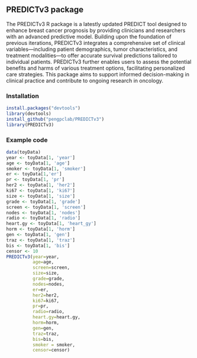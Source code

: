 ## PREDICTv3 package

The PREDICTv3 R package is a latestly updated PREDICT tool designed to enhance breast cancer prognosis by providing clinicians and researchers with an advanced predictive model. Building upon the foundation of previous iterations, PREDICTv3 integrates a comprehensive set of clinical variables—including patient demographics, tumor characteristics, and treatment modalities—to offer accurate survival predictions tailored to individual patients. PREDICTv3 further enables users to assess the potential benefits and harms of various treatment options, facilitating personalized care strategies. This package aims to support informed decision-making in clinical practice and contribute to ongoing research in oncology.

### Installation

``` r
install.packages("devtools")
library(devtools)
install_github("pengpclab/PREDICTv3")
library(PREDICTv3)
```

### Example code

``` r
data(toyData)
year <- toyData[1, 'year']
age <- toyData[1, 'age']
smoker <- toyData[1, 'smoker']
er <- toyData[1,'er']
pr <- toyData[1, 'pr']
her2 <- toyData[1, 'her2']
ki67 <- toyData[1, 'ki67']
size <- toyData[1, 'size']
grade <- toyData[1, 'grade']
screen <- toyData[1, 'screen']
nodes <- toyData[1, 'nodes']
radio <- toyData[1, 'radio']
heart.gy <- toyData[1, 'heart_gy']
horm <- toyData[1, 'horm']
gen <- toyData[1, 'gen']
traz <- toyData[1, 'traz']
bis <- toyData[1, 'bis']
censor <- 10
PREDICTv3(year=year,
          age=age,
          screen=screen,
          size=size,
          grade=grade,
          nodes=nodes,
          er=er,
          her2=her2,
          ki67=ki67,
          pr=pr,
          radio=radio,
          heart.gy=heart.gy,
          horm=horm,
          gen=gen,
          traz=traz,
          bis=bis,
          smoker = smoker,
          censor=censor)
```
